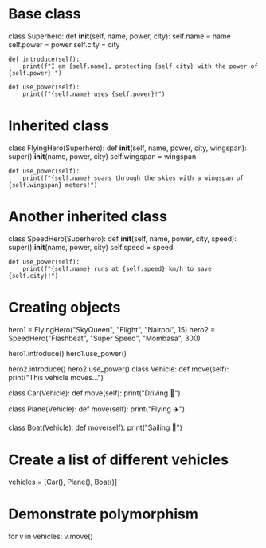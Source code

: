 # Base class
class Superhero:
    def __init__(self, name, power, city):
        self.name = name
        self.power = power
        self.city = city

    def introduce(self):
        print(f"I am {self.name}, protecting {self.city} with the power of {self.power}!")

    def use_power(self):
        print(f"{self.name} uses {self.power}!")

# Inherited class
class FlyingHero(Superhero):
    def __init__(self, name, power, city, wingspan):
        super().__init__(name, power, city)
        self.wingspan = wingspan

    def use_power(self):
        print(f"{self.name} soars through the skies with a wingspan of {self.wingspan} meters!")

# Another inherited class
class SpeedHero(Superhero):
    def __init__(self, name, power, city, speed):
        super().__init__(name, power, city)
        self.speed = speed

    def use_power(self):
        print(f"{self.name} runs at {self.speed} km/h to save {self.city}!")

# Creating objects
hero1 = FlyingHero("SkyQueen", "Flight", "Nairobi", 15)
hero2 = SpeedHero("Flashbeat", "Super Speed", "Mombasa", 300)

hero1.introduce()
hero1.use_power()

hero2.introduce()
hero2.use_power()
class Vehicle:
    def move(self):
        print("This vehicle moves...")

class Car(Vehicle):
    def move(self):
        print("Driving 🚗")

class Plane(Vehicle):
    def move(self):
        print("Flying ✈️")

class Boat(Vehicle):
    def move(self):
        print("Sailing 🚢")

# Create a list of different vehicles
vehicles = [Car(), Plane(), Boat()]

# Demonstrate polymorphism
for v in vehicles:
    v.move()

